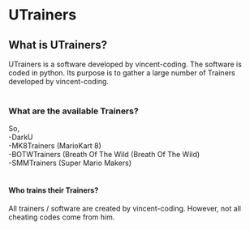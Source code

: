# UTrainers

## What is UTrainers?<br />
UTrainers is a software developed by vincent-coding. The software is coded in python. Its purpose is to gather a large number of Trainers developed by vincent-coding.<br />
<br />
### What are the available Trainers?<br />
So,<br />
-DarkU<br />
-MK8Trainers (MarioKart 8)<br />
-BOTWTrainers (Breath Of The Wild (Breath Of The Wild)<br />
-SMMTrainers (Super Mario Makers)<br />
<br />
#### Who trains their Trainers?<br />
All trainers / software are created by vincent-coding. However, not all cheating codes come from him.<br />
